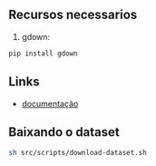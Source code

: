 ## Recursos necessarios

1. gdown:
```bash
pip install gdown
```

## Links
- [documentação](https://docs.google.com/document/d/1jnzujMRj_9aC8m_s4qqFu-OcfRV0eDfwOZYHaV-eQgU/edit#)

## Baixando o dataset
```bash
sh src/scripts/download-dataset.sh
```